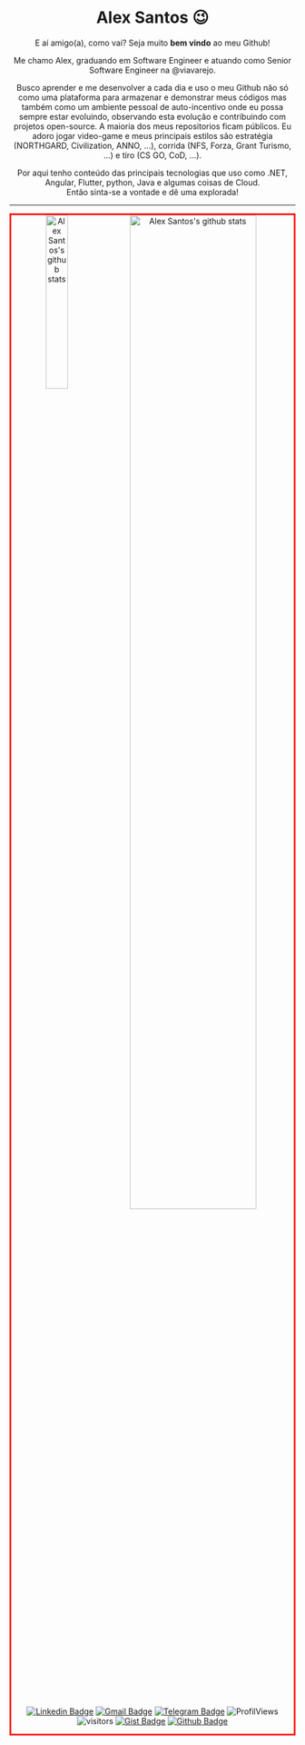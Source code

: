 <h1 align="center"> Alex Santos 😉 </h1>

<p align="center">
  E aí amigo(a), como vai? Seja muito <b>bem vindo</b> ao meu Github!
<p/>

<p align="center">
Me chamo Alex, graduando em Software Engineer e atuando como Senior Software Engineer na @viavarejo.
</p>

<p align="center">
Busco aprender e me desenvolver a cada dia e uso o meu Github não só como uma plataforma para armazenar e demonstrar meus códigos mas também como um ambiente pessoal de auto-incentivo onde eu possa sempre estar evoluindo, observando esta evolução e contribuindo com projetos open-source. A maioria dos meus repositorios ficam públicos.
Eu adoro jogar video-game e meus principais estilos são estratégia (NORTHGARD, Civilization, ANNO, ...), corrida (NFS, Forza, Grant Turismo, ...) e tiro (CS GO, CoD, ...). 
<p/>

<p align="center">
Por aqui tenho conteúdo das principais tecnologias que uso como .NET, Angular, Flutter, python, Java e algumas coisas de Cloud.<br>
Então sinta-se a vontade e dê uma explorada!
<p/>

---

<div style="diplay:flex; border: 3px solid red" align="center">
<!--  <img width="30%" align="right" alt="Github Image" src="https://media.giphy.com/media/fwbZnTftCXVocKzfxR/giphy.gif"/> -->

<img width="28%" align="top" alt="Alex Santos's github stats" src="https://github-readme-stats.vercel.app/api/top-langs/?username=alexssantos&count_private=true&theme=dracula">
  
<img width="67%" alt="Alex Santos's github stats" src="https://github-readme-stats.vercel.app/api?username=alexssantos&show_icons=true&theme=tokyonight" />
  
<div/>

[![Linkedin Badge](https://img.shields.io/badge/-LinkedIn-blue?style=flat-square&logo=Linkedin&logoColor=white&link=https://www.linkedin.com/in/alexssantos/)](https://www.linkedin.com/in/alexssantos/)
[![Gmail Badge](https://img.shields.io/badge/-Gmail-c14438?style=flat-square&logo=Gmail&logoColor=white&link=mailto:alexssantos.soft.eng@gmail.com)](mailto:alexssantos.soft.eng@gmail.com)
[![Telegram Badge](https://img.shields.io/badge/-Telegram-1ca0f1?style=flat-square&labelColor=1ca0f1&logo=telegram&logoColor=white&link=https://t.me/alexssantos0/)](https://t.me/alexssantos0/)
<img alt="ProfilViews" src="https://views.whatilearened.today/views/github/duartecgustavo/duartecgustavo.svg" />
<img alt="visitors" src="https://visitor-badge.glitch.me/badge?page_id=duartecgustavo.duartecgustavo" />
[![Gist Badge](https://img.shields.io/badge/-Gist-555859?style=flat-square&logo=Github&logoColor=white&link=https://gist.github.com/alexssantos)](https://gist.github.com/alexssantos)
[![Github Badge](https://img.shields.io/badge/-Github-000?style=flat-square&logo=Github&logoColor=white&link=https://github.com/alexssantos)](https://github.com/alexssantos)

<!--
**alexssantos/alexssantos** is a ✨ _special_ ✨ repository because its `README.md` (this file) appears on your GitHub profile.

Here are some ideas to get you started:

- 🔭 I’m currently working on ...
- 🌱 I’m currently learning ...
- 👯 I’m looking to collaborate on ...
- 🤔 I’m looking for help with ...
- 💬 Ask me about ...
- 📫 How to reach me: ...
- 😄 Pronouns: ...
- ⚡ Fun fact: ...
-->
